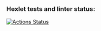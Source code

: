 ### Hexlet tests and linter status:
[![Actions Status](https://github.com/EugeneYv/python-project-50/workflows/hexlet-check/badge.svg)](https://github.com/EugeneYv/python-project-50/actions)